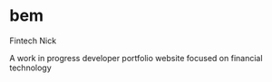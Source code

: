 # bem

Fintech Nick

A work in progress developer portfolio website focused on financial technology
